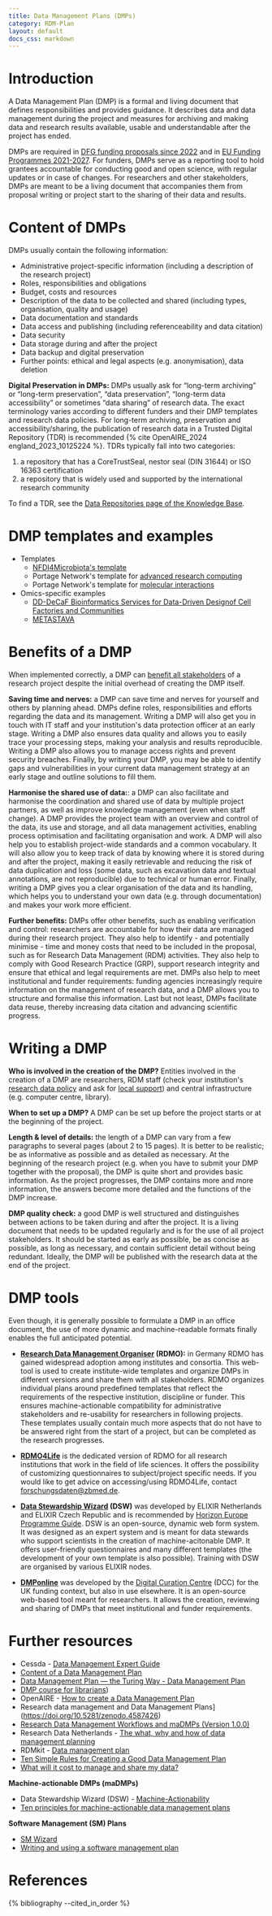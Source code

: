 ```yaml
---
title: Data Management Plans (DMPs)
category: RDM-Plan
layout: default
docs_css: markdown
---
```


# Introduction
A Data Management Plan (DMP) is a formal and living document that defines responsibilities and provides guidance. It describes data and data management during the project and measures for archiving and making data and research results available, usable and understandable after the project has ended. 

DMPs are required in [DFG funding proposals since 2022](https://www.dfg.de/en/research_funding/announcements_proposals/2022/info_wissenschaft_22_25/index.html) and in [EU Funding Programmes 2021-2027](https://ec.europa.eu/info/funding-tenders/opportunities/docs/2021-2027/common/guidance/aga_en.pdf). For funders, DMPs serve as a reporting tool to hold grantees accountable for conducting good and open science, with regular updates or in case of changes. For researchers and other stakeholders, DMPs are meant to be a living document that accompanies them from proposal writing or project start to the sharing of their data and results.

# Content of DMPs
DMPs usually contain the following information:
* Administrative project-specific information (including a description of the research project)
* Roles, responsibilities and obligations
* Budget, costs and resources
* Description of the data to be collected and shared (including types, organisation, quality and usage)
* Data documentation and standards
* Data access and publishing (including referenceability and data citation)
* Data security
* Data storage during and after the project
* Data backup and digital preservation
* Further points: ethical and legal aspects (e.g. anonymisation), data deletion

**Digital Preservation in DMPs:** DMPs usually ask for “long-term archiving” or “long-term preservation”, “data preservation”, “long-term data accessibility” or sometimes “data sharing”  of research data. The exact terminology varies according to different funders and their DMP templates and research data policies. For long-term archiving, preservation and accessibility/sharing, the publication of research data in a Trusted Digital Repository (TDR) is recommended {% cite OpenAIRE_2024 england_2023_10125224 %}. TDRs typically fall into two categories:
1. a repository that has a CoreTrustSeal, nestor seal (DIN 31644) or ISO 16363 certification
2. a repository that is widely used and supported by the international research community

To find a TDR, see the [Data Repositories page of the Knowledge Base](https://nfdi4microbiota.github.io/nfdi4microbiota-knowledge-base/RDM-Share/22-data-repositories.html).

# DMP templates and examples
* Templates
    * [NFDI4Microbiota's template](https://doi.org/10.5281/zenodo.13628589)
    * Portage Network's template for [advanced research computing](https://doi.org/10.5281/zenodo.4573539)
    * Portage Network's template for [molecular interactions](https://doi.org/10.5281/zenodo.4683647)
* Omics-specific examples
    * [DD-DeCaF Bioinformatics Services for Data-Driven Designof Cell Factories and Communities](https://phaidra.univie.ac.at/o:1139495)
    * [METASTAVA](https://doi.org/10.5281/zenodo.5841166)

# Benefits of a DMP
When implemented correctly, a DMP can [benefit all stakeholders](https://doi.org/10.1371/journal.pcbi.1006750) of a research project despite the initial overhead of creating the DMP itself.

**Saving time and nerves:** a DMP can save time and nerves for yourself and others by planning ahead. DMPs define roles, responsibilities and efforts regarding the data and its management. Writing a DMP will also get you in touch with IT staff and your institution's data protection officer at an early stage. Writing a DMP also ensures data quality and allows you to easily trace your processing steps, making your analysis and results reproducible. Writing a DMP also allows you to manage access rights and prevent security breaches. Finally, by writing your DMP, you may be able to identify gaps and vulnerabilities in your current data management strategy at an early stage and outline solutions to fill them.

**Harmonise the shared use of data:**: a DMP can also facilitate and harmonise the coordination and shared use of data by multiple project partners, as well as improve knowledge management (even when staff change). A DMP provides the project team with an overview and control of the data, its use and storage, and all data management activities, enabling process optimisation and facilitating organisation and work. A DMP will also help you to establish project-wide standards and a common vocabulary. It will also allow you to keep track of data by knowing where it is stored during and after the project, making it easily retrievable and reducing the risk of data duplication and loss (some data, such as excavation data and textual annotations, are not reproducible) due to technical or human error. Finally, writing a DMP gives you a clear organisation of the data and its handling, which helps you to understand your own data (e.g. through documentation) and makes your work more efficient.

**Further benefits:** DMPs offer other benefits, such as enabling verification and control: researchers are accountable for how their data are managed during their research project. They also help to identify - and potentially minimise - time and money costs that need to be included in the proposal, such as for Research Data Management (RDM) activities. They also help to comply with Good Research Practice (GRP), support research integrity and ensure that ethical and legal requirements are met. DMPs also help to meet institutional and funder requirements: funding agencies increasingly require information on the management of research data, and a DMP allows you to structure and formalise this information. Last but not least, DMPs facilitate data reuse, thereby increasing data citation and advancing scientific progress.

# Writing a DMP

**Who is involved in the creation of the DMP?** Entities involved in the creation of a DMP are researchers, RDM staff (check your institution's [research data policy](https://www.forschungsdaten.org/index.php/Forschungsdaten-Policies) and ask for [local support](https://www.forschungsdaten.org/index.php/FDM-Kontakte)) and central infrastructure (e.g. computer centre, library).

**When to set up a DMP?** A DMP can be set up before the project starts or at the beginning of the project.

**Length & level of details:** the length of a DMP can vary from a few paragraphs to several pages (about 2 to 15 pages). It is better to be realistic; be as informative as possible and as detailed as necessary. At the beginning of the research project (e.g. when you have to submit your DMP together with the proposal), the DMP is quite short and provides basic information. As the project progresses, the DMP contains more and more information, the answers become more detailed and the functions of the DMP increase.

**DMP quality check:** a good DMP is well structured and distinguishes between actions to be taken during and after the project. It is a living document that needs to be updated regularly and is for the use of all project stakeholders. It should be started as early as possible, be as concise as possible, as long as necessary, and contain sufficient detail without being redundant. Ideally, the DMP will be published with the research data at the end of the project.

# DMP tools
Even though, it is generally possible to formulate a DMP in an office document, the use of more dynamic and machine-readable formats finally enables the full anticipated potential.

* **[Research Data Management Organiser](https://rdmorganiser.github.io/) (RDMO):** in Germany RDMO has gained widespread adoption among institutes and consortia. This web-tool is used to create institute-wide templates and organize DMPs in different versions and share them with all stakeholders. RDMO organizes individual plans around predefined templates that reflect the requirements of the respective institution, discipline or funder. This ensures machine-actionable compatibility for administrative stakeholders and re-usability for researchers in following projects. These templates usually contain much more aspects that do not have to be answered right from the start of a project, but can be completed as the research progresses.

* **[RDMO4Life](https://rdmo.publisso.de/)** is the dedicated version of RDMO for all research institutions that work in the field of life sciences. It offers the possibility of customizing questionnaires to subject/project specific needs. If you would like to get advice on accessing/using RDMO4Life, contact forschungsdaten@zbmed.de.

* **[Data Stewardship Wizard](https://ds-wizard.org/) (DSW)** was developed by ELIXIR Netherlands and ELIXIR Czech Republic and is recommended by [Horizon Europe Programme Guide](https://ec.europa.eu/info/funding-tenders/opportunities/docs/2021-2027/horizon/guidance/programme-guide_horizon_en.pdf). DSW is an open-source, dynamic web form system. It was designed as an expert system and is meant for data stewards who support scientists in the creation of machine-acitonable DMP. It offers user-friendly questionnaires and many different templates (the development of your own template is also possible). Training with DSW are organised by various ELIXIR nodes. 

* **[DMPonline](https://dmponline.dcc.ac.uk/)** was developed by the [Digital Curation Centre](https://www.dcc.ac.uk/) (DCC) for the UK funding context, but also in use elsewhere. It is an open-source web-based tool meant for researchers. It allows the creation, reviewing and sharing of DMPs that meet institutional and funder requirements.

# Further resources
* Cessda - [Data Management Expert Guide](https://dmeg.cessda.eu/Data-Management-Expert-Guide)
* [Content of a Data Management Plan](https://doi.org/10.18154/RWTH-2019-10064)
* [Data Management Plan — the Turing Way - Data Management Plan](https://the-turing-way.netlify.app/reproducible-research/rdm/rdm-dmp.html)
* [DMP course for librarians]([https://librarycarpentry.org/lc-dmp101/dmp.html))
* OpenAIRE - [How to create a Data Management Plan](https://www.openaire.eu/how-to-create-a-data-management-plan)
* Research data management and Data Management Plans](https://doi.org/10.5281/zenodo.4587426)
* [Research Data Management Workflows and maDMPs (Version 1.0.0)](https://doi.org/10.5281/zenodo.3944468)
* Research Data Netherlands - [The what, why and how of data management planning](https://www.youtube.com/watch?v=gYDb-GP1CA4)
* RDMkit - [Data management plan](https://rdmkit.elixir-europe.org/data_management_plan)
* [Ten Simple Rules for Creating a Good Data Management Plan](https://doi.org/10.1371/journal.pcbi.1004525)
* [What will it cost to manage and share my data?](https://doi.org/10.5281/zenodo.4548344)

**Machine-actionable DMPs (maDMPs)**
* Data Stewardship Wizard (DSW) - [Machine-Actionability](https://ds-wizard.org/machine-actionability)
* [Ten principles for machine-actionable data management plans](https://doi.org/10.1371/journal.pcbi.1006750)

**Software Management (SM) Plans**
* [SM Wizard](https://smw.ds-wizard.org/)
* [Writing and using a software management plan](https://www.software.ac.uk/guide/writing-and-using-software-management-plan)

# References
{% bibliography --cited_in_order %}
